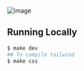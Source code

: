 ![image](https://github.com/user-attachments/assets/00e7895f-c0e4-4c13-9e0e-9ae890fac9cd)

## Running Locally

```bash
$ make dev
## To compile tailwind
$ make css
```

</samp>
